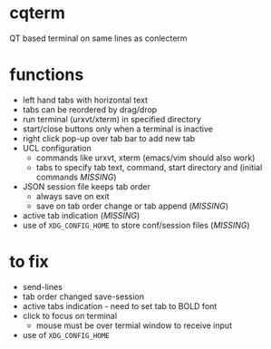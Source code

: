 # cqterm

 QT based terminal on same lines as conlecterm

# functions

* left hand tabs with horizontal text
* tabs can be reordered by drag/drop
* run terminal (urxvt/xterm) in specified directory
* start/close buttons only when a terminal is inactive
* right click pop-up over tab bar to add new tab
* UCL configuration
    + commands like urxvt, xterm (emacs/vim should also work)
    + tabs to specify tab text, command, start directory and (initial commands *MISSING*)
* JSON session file keeps tab order
    + always save on exit
    + save on tab order change or tab append (*MISSING*)
* active tab indication (*MISSING*)
* use of `XDG_CONFIG_HOME` to store conf/session files (*MISSING*)


# to fix

* send-lines
* tab order changed save-session
* active tabs indication - need to set tab to BOLD font
* click to focus on terminal
    +  mouse must be over termial window to receive input
* use of `XDG_CONFIG_HOME`
